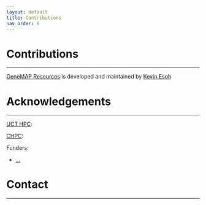 ```yaml
---
layout: default
title: Contributions
nav_order: 6
---
```


# Contributions
---

[GeneMAP Resources](https://genemap-research.github.io/) is developed and maintained by [Kevin Esoh](https://github.com/esohkevin)


# Acknowledgements
---

[UCT HPC](#): 

[CHPC](#): 

Funders:
  - [...](#)


# Contact
---